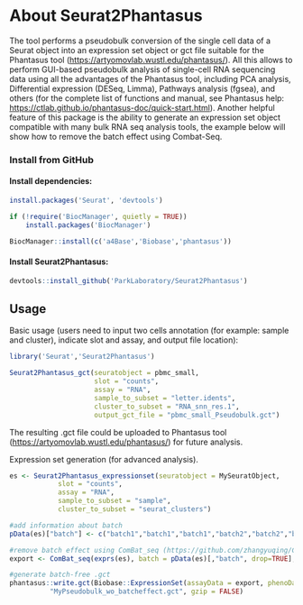 # About Seurat2Phantasus
The tool performs a pseudobulk conversion of the single cell data of a Seurat object into an expression set object or gct file suitable for the Phantasus tool (https://artyomovlab.wustl.edu/phantasus/).
All this allows to perform GUI-based pseudobulk analysis of single-cell RNA sequencing data using all the advantages of the Phantasus tool, including PCA analysis, Differential expression (DESeq, Limma), 
Pathways analysis (fgsea), and others (for the complete list of functions and manual, see Phantasus help: https://ctlab.github.io/phantasus-doc/quick-start.html). 
Another helpful feature of this package is the ability to generate an expression set object compatible with many bulk RNA seq analysis tools, the example below will show how to remove the batch effect using Combat-Seq.

### Install from GitHub
#### Install dependencies:
```r
install.packages('Seurat', 'devtools')

if (!require('BiocManager', quietly = TRUE))
    install.packages('BiocManager')

BiocManager::install(c('a4Base','Biobase','phantasus'))
```
#### Install Seurat2Phantasus:
```r
devtools::install_github('ParkLaboratory/Seurat2Phantasus')
```
## Usage

Basic usage (users need to input two cells annotation (for example: sample and cluster), indicate slot and assay, and output file location):

```r
library('Seurat','Seurat2Phantasus')

Seurat2Phantasus_gct(seuratobject = pbmc_small,
                     slot = "counts",
                     assay = "RNA",
                     sample_to_subset = "letter.idents",
                     cluster_to_subset = "RNA_snn_res.1",
                     output_gct_file = "pbmc_small_Pseudobulk.gct")
```
The resulting .gct file could be uploaded to Phantasus tool (https://artyomovlab.wustl.edu/phantasus/) for future analysis.

Expression set generation (for advanced analysis).

```r
es <- Seurat2Phantasus_expressionset(seuratobject = MySeuratObject,
            slot = "counts",
            assay = "RNA",
            sample_to_subset = "sample",
            cluster_to_subset = "seurat_clusters")

#add information about batch
pData(es)["batch"] <- c("batch1","batch1","batch1","batch2","batch2","batch2")

#remove batch effect using ComBat_seq (https://github.com/zhangyuqing/ComBat-seq)
export <- ComBat_seq(exprs(es), batch = pData(es)[,"batch", drop=TRUE], group = NULL)

#generate batch-free .gct
phantasus::write.gct(Biobase::ExpressionSet(assayData = export, phenoData = new("AnnotatedDataFrame",pData(es))), 
          "MyPseudobulk_wo_batcheffect.gct", gzip = FALSE)

```
